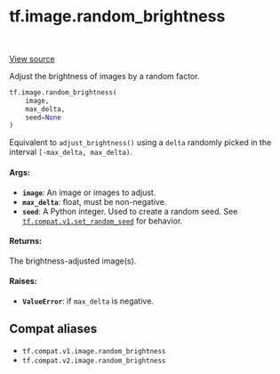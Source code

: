 <div itemscope itemtype="http://developers.google.com/ReferenceObject">
<meta itemprop="name" content="tf.image.random_brightness" />
<meta itemprop="path" content="Stable" />
</div>

# tf.image.random_brightness

<!-- Insert buttons and diff -->

<table class="tfo-notebook-buttons tfo-api" align="left">
</table>

<a target="_blank" href="/code/stable/tensorflow/python/ops/image_ops_impl.py">View source</a>



Adjust the brightness of images by a random factor.

``` python
tf.image.random_brightness(
    image,
    max_delta,
    seed=None
)
```



<!-- Placeholder for "Used in" -->

Equivalent to `adjust_brightness()` using a `delta` randomly picked in the
interval `[-max_delta, max_delta)`.

#### Args:


* <b>`image`</b>: An image or images to adjust.
* <b>`max_delta`</b>: float, must be non-negative.
* <b>`seed`</b>: A Python integer. Used to create a random seed. See
  <a href="../../tf/compat/v1/set_random_seed.md"><code>tf.compat.v1.set_random_seed</code></a> for behavior.


#### Returns:

The brightness-adjusted image(s).



#### Raises:


* <b>`ValueError`</b>: if `max_delta` is negative.

## Compat aliases

* `tf.compat.v1.image.random_brightness`
* `tf.compat.v2.image.random_brightness`

